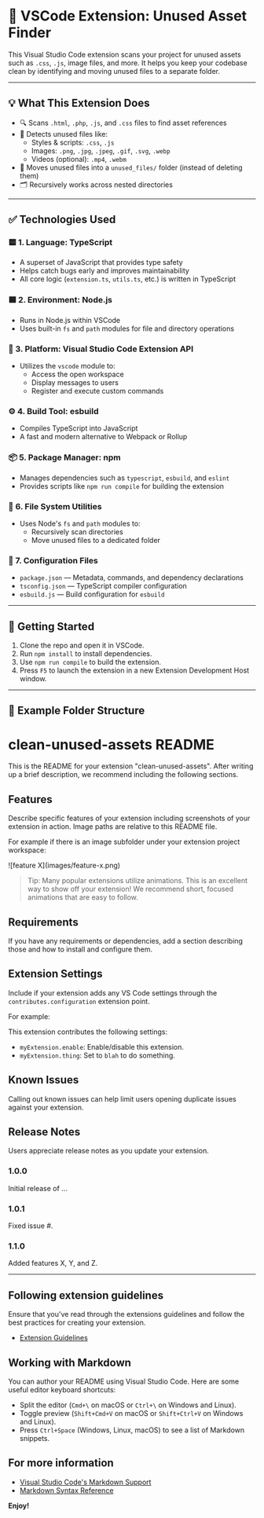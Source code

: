 # 🧹 VSCode Extension: Unused Asset Finder

This Visual Studio Code extension scans your project for unused assets such as `.css`, `.js`, image files, and more. It helps you keep your codebase clean by identifying and moving unused files to a separate folder.

---

## 💡 What This Extension Does

- 🔍 Scans `.html`, `.php`, `.js`, and `.css` files to find asset references
- 🧼 Detects unused files like:
  - Styles & scripts: `.css`, `.js`
  - Images: `.png`, `.jpg`, `.jpeg`, `.gif`, `.svg`, `.webp`
  - Videos (optional): `.mp4`, `.webm`
- 📂 Moves unused files into a `unused_files/` folder (instead of deleting them)
- 🗂️ Recursively works across nested directories

---

## ✅ Technologies Used

### 🟨 1. Language: TypeScript

- A superset of JavaScript that provides type safety
- Helps catch bugs early and improves maintainability
- All core logic (`extension.ts`, `utils.ts`, etc.) is written in TypeScript

### 🟦 2. Environment: Node.js

- Runs in Node.js within VSCode
- Uses built-in `fs` and `path` modules for file and directory operations

### 🧱 3. Platform: Visual Studio Code Extension API

- Utilizes the `vscode` module to:
  - Access the open workspace
  - Display messages to users
  - Register and execute custom commands

### ⚙️ 4. Build Tool: esbuild

- Compiles TypeScript into JavaScript
- A fast and modern alternative to Webpack or Rollup

### 📦 5. Package Manager: npm

- Manages dependencies such as `typescript`, `esbuild`, and `eslint`
- Provides scripts like `npm run compile` for building the extension

### 📁 6. File System Utilities

- Uses Node's `fs` and `path` modules to:
  - Recursively scan directories
  - Move unused files to a dedicated folder

### 📜 7. Configuration Files

- `package.json` — Metadata, commands, and dependency declarations
- `tsconfig.json` — TypeScript compiler configuration
- `esbuild.js` — Build configuration for `esbuild`

---

## 🚀 Getting Started

1. Clone the repo and open it in VSCode.
2. Run `npm install` to install dependencies.
3. Use `npm run compile` to build the extension.
4. Press `F5` to launch the extension in a new Extension Development Host window.

---

## 📂 Example Folder Structure

# clean-unused-assets README

This is the README for your extension "clean-unused-assets". After writing up a brief description, we recommend including the following sections.

## Features

Describe specific features of your extension including screenshots of your extension in action. Image paths are relative to this README file.

For example if there is an image subfolder under your extension project workspace:

\!\[feature X\]\(images/feature-x.png\)

> Tip: Many popular extensions utilize animations. This is an excellent way to show off your extension! We recommend short, focused animations that are easy to follow.

## Requirements

If you have any requirements or dependencies, add a section describing those and how to install and configure them.

## Extension Settings

Include if your extension adds any VS Code settings through the `contributes.configuration` extension point.

For example:

This extension contributes the following settings:

- `myExtension.enable`: Enable/disable this extension.
- `myExtension.thing`: Set to `blah` to do something.

## Known Issues

Calling out known issues can help limit users opening duplicate issues against your extension.

## Release Notes

Users appreciate release notes as you update your extension.

### 1.0.0

Initial release of ...

### 1.0.1

Fixed issue #.

### 1.1.0

Added features X, Y, and Z.

---

## Following extension guidelines

Ensure that you've read through the extensions guidelines and follow the best practices for creating your extension.

- [Extension Guidelines](https://code.visualstudio.com/api/references/extension-guidelines)

## Working with Markdown

You can author your README using Visual Studio Code. Here are some useful editor keyboard shortcuts:

- Split the editor (`Cmd+\` on macOS or `Ctrl+\` on Windows and Linux).
- Toggle preview (`Shift+Cmd+V` on macOS or `Shift+Ctrl+V` on Windows and Linux).
- Press `Ctrl+Space` (Windows, Linux, macOS) to see a list of Markdown snippets.

## For more information

- [Visual Studio Code's Markdown Support](http://code.visualstudio.com/docs/languages/markdown)
- [Markdown Syntax Reference](https://help.github.com/articles/markdown-basics/)

**Enjoy!**
